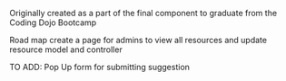 
Originally created as a part of the final component to graduate from the Coding Dojo Bootcamp

Road map
create a page for admins to view all resources and update
resource model and controller

TO ADD:
Pop Up form for submitting suggestion